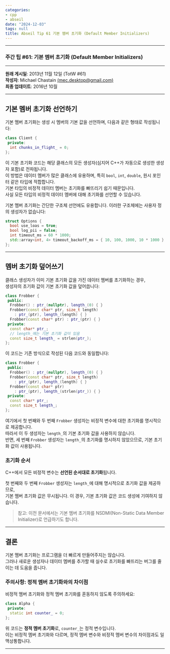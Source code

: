 ```yaml
---
categories:
- cpp
- abseil
date: "2024-12-03"
tags: null
title: Abseil Tip 61 기본 멤버 초기화 (Default Member Initializers)
---
```

---

### 주간 팁 #61: 기본 멤버 초기화 (Default Member Initializers)

---

**원래 게시일**: 2013년 11월 12일 (TotW #61)  
**작성자**: Michael Chastain [(mec.desktop@gmail.com)](mailto:mec.desktop@gmail.com)  
**최종 업데이트**: 2016년 10월  

---

## 기본 멤버 초기화 선언하기

기본 멤버 초기화는 생성 시 멤버의 기본 값을 선언하며, 다음과 같은 형태로 작성됩니다:

```cpp
class Client {
 private:
  int chunks_in_flight_ = 0;
};
```

이 기본 초기화 코드는 해당 클래스의 모든 생성자(심지어 C++가 자동으로 생성한 생성자 포함)로 전파됩니다.  
이 방법은 데이터 멤버가 많은 클래스에 유용하며, 특히 `bool`, `int`, `double`, 원시 포인터 같은 타입에 적합합니다.  
기본 타입의 비정적 데이터 멤버는 초기화를 빠뜨리기 쉽기 때문입니다.  
사실 모든 타입의 비정적 데이터 멤버에 대해 초기화를 선언할 수 있습니다.

기본 멤버 초기화는 간단한 구조체 선언에도 유용합니다. 이러한 구조체에는 사용자 정의 생성자가 없습니다:

```cpp
struct Options {
  bool use_loas = true;
  bool log_pii = false;
  int timeout_ms = 60 * 1000;
  std::array<int, 4> timeout_backoff_ms = { 10, 100, 1000, 10 * 1000 };
};
```

---

## 멤버 초기화 덮어쓰기

클래스 생성자가 이미 기본 초기화 값을 가진 데이터 멤버를 초기화하는 경우,  
생성자의 초기화 값이 기본 초기화 값을 덮어씁니다:

```cpp
class Frobber {
 public:
  Frobber() : ptr_(nullptr), length_(0) { }
  Frobber(const char* ptr, size_t length)
    : ptr_(ptr), length_(length) { }
  Frobber(const char* ptr) : ptr_(ptr) { }
 private:
  const char* ptr_;
  // length_에는 기본 초기화 값이 있음
  const size_t length_ = strlen(ptr_);
};
```

이 코드는 기존 방식으로 작성된 다음 코드와 동일합니다:

```cpp
class Frobber {
 public:
  Frobber() : ptr_(nullptr), length_(0) { }
  Frobber(const char* ptr, size_t length)
    : ptr_(ptr), length_(length) { }
  Frobber(const char* ptr)
    : ptr_(ptr), length_(strlen(ptr_)) { }
 private:
  const char* ptr_;
  const size_t length_;
};
```

여기에서 첫 번째와 두 번째 `Frobber` 생성자는 비정적 변수에 대한 초기화를 명시적으로 제공합니다.  
따라서 이 두 생성자는 `length_`의 기본 초기화 값을 사용하지 않습니다.  
반면, 세 번째 `Frobber` 생성자는 `length_`의 초기화를 명시하지 않았으므로, 기본 초기화 값이 사용됩니다.

### 초기화 순서

C++에서 모든 비정적 변수는 **선언된 순서대로 초기화**됩니다.

첫 번째와 두 번째 `Frobber` 생성자는 `length_`에 대해 명시적으로 초기화 값을 제공하므로,  
기본 멤버 초기화 값은 무시됩니다. 이 경우, 기본 초기화 값은 코드 생성에 기여하지 않습니다.

> 참고: 이전 문서에서는 기본 멤버 초기화를 NSDMI(Non-Static Data Member Initializer)로 언급하기도 합니다.

---

## 결론

기본 멤버 초기화는 프로그램을 더 빠르게 만들어주지는 않습니다.  
그러나 새로운 생성자나 데이터 멤버를 추가할 때 실수로 초기화를 빠뜨리는 버그를 줄이는 데 도움을 줍니다.

### 주의사항: 정적 멤버 초기화와의 차이점

비정적 멤버 초기화와 정적 멤버 초기화를 혼동하지 않도록 주의하세요:

```cpp
class Alpha {
 private:
  static int counter_ = 0;
};
```

위 코드는 **정적 멤버 초기화**로, `counter_`는 정적 변수입니다.  
이는 비정적 멤버 초기화와 다르며, 정적 멤버 변수와 비정적 멤버 변수의 차이점과도 일맥상통합니다.  

---
